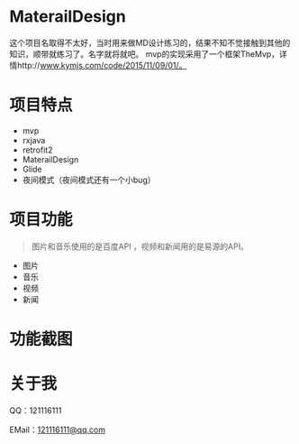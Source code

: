 # MaterailDesign
这个项目名取得不太好，当时用来做MD设计练习的，结果不知不觉接触到其他的知识，顺带就练习了。名字就将就吧。
mvp的实现采用了一个框架TheMvp，详情http://www.kymjs.com/code/2015/11/09/01/。

# 项目特点
 - mvp
 - rxjava
 - retrofit2
 - MaterailDesign
 - Glide
 - 夜间模式（夜间模式还有一个小bug）

# 项目功能
> 图片和音乐使用的是百度API ，视频和新闻用的是易源的API。

  - 图片
  - 音乐
  - 视频
  - 新闻

# 功能截图


# 关于我

 QQ：121116111
 
 EMail：121116111@qq.com
 
